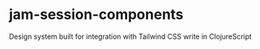 # jam-session-components
Design system built for integration with Tailwind CSS write in ClojureScript
